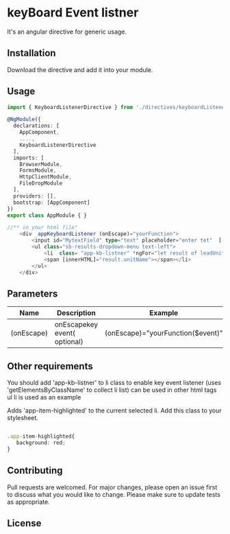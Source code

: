 
# keyBoard Event listner

It's an angular directive for generic usage.

## Installation

Download the directive and add it into your module.

## Usage

```TypeScript
import { KeyboardListenerDirective } from './directives/keyboardListener.directive';

@NgModule({
  declarations: [
    AppComponent,
    ....,
    KeyboardListenerDirective
  ],
  imports: [
    BrowserModule,
    FormsModule,
    HttpClientModule,
    FileDropModule
  ],
  providers: [],
  bootstrap: [AppComponent]
})
export class AppModule { }

//** in your html file"
    <div  appKeyboardListener (onEscape)="yourFunction">
        <input id="MytextField" type="text" placeholder="enter tet"  [(ngModel)]="result?.proposal.homeUnitName"/>
        <ul class="sb-results-dropdown-menu text-left">
            <li  class= "app-kb-listner" *ngFor="let result of leadUnits" (click)="myFunction(result);">
            <span [innerHTML]="result.unitName"></span></li>
        </ul>
    </div>
```

## Parameters
Name  | Description | Example | 
------------- | ------------- | -------------
(onEscape)  | onEscapekey event( optional) | (onEscape)="yourFunction($event)"

## Other requirements

You should add 'app-kb-listner' to li class to enable key event listener (uses 'getElementsByClassName' to collect li list)
can be used in other html tags ul li is used as an example

Adds 'app-item-highlighted' to the current selected li. Add this class to your stylesheet.

```Typescript

.app-item-highlighted{
   background: red;  
}

```


## Contributing
Pull requests are welcomed. For major changes, please open an issue first to discuss what you would like to change.
Please make sure to update tests as appropriate.


## License